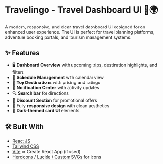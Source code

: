 # Travelingo - Travel Dashboard UI 🧭🌍

A modern, responsive, and clean travel dashboard UI designed for an enhanced user experience. The UI is perfect for travel planning platforms, adventure booking portals, and tourism management systems.

## ✨ Features

- 🖥️ **Dashboard Overview** with upcoming trips, destination highlights, and filters
- 📆 **Schedule Management** with calendar view
- 📍 **Top Destinations** with pricing and ratings
- 🔔 **Notification Center** with activity updates
- 🔍 **Search bar** for directions
- 🎁 **Discount Section** for promotional offers
- 🎨 Fully **responsive design** with clean aesthetics
- 🌙 **Dark-themed card UI** elements

## 🛠️ Built With

- [React JS](https://reactjs.org/)
- [Tailwind CSS](https://tailwindcss.com/)
- [Vite](https://vitejs.dev/) or Create React App (if used)
- [Heroicons / Lucide / Custom SVGs](https://heroicons.com/) for icons
